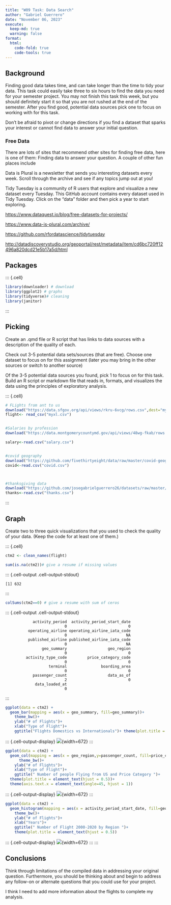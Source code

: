 ```yaml
---
title: "W09 Task: Data Search"
author: "Gabriel Guerrero"
date: "November 06, 2023"
execute:
  keep-md: true
  warning: false
format:
  html:
    code-fold: true
    code-tools: true
---
```




## Background

Finding good data takes time, and can take longer than the time to tidy your data. This task could easily take three to six hours to find the data you need for your semester project. You may not finish this task this week, but you should definitely start it so that you are not rushed at the end of the semester. After you find good, potential data sources pick one to focus on working with for this task.

Don’t be afraid to pivot or change directions if you find a dataset that sparks your interest or cannot find data to answer your initial question.

### Free Data
There are lots of sites that recommend other sites for finding free data, here is one of them: Finding data to answer your question. A couple of other fun places include

Data is Plural is a newsletter that sends you interesting datasets every week. Scroll through the archive and see if any topics jump out at you!

Tidy Tuesday is a community of R users that explore and visualize a new dataset every Tuesday. This GitHub account contains every dataset used in Tidy Tuesday. Click on the “data” folder and then pick a year to start exploring.

https://www.dataquest.io/blog/free-datasets-for-projects/

https://www.data-is-plural.com/archive/

https://github.com/rfordatascience/tidytuesday

http://datadiscoverystudio.org/geoportal/rest/metadata/item/cd6bc720ff12496a820dcd21e5b17a5d/html

## Packages


::: {.cell}

```{.r .cell-code}
library(downloader) # download 
library(ggplot2) # graphs
library(tidyverse)# cleaning
library(janitor)
```
:::

## Picking
Create an .qmd file or R script that has links to data sources with a description of the quality of each.

Check out 3-5 potential data sets/sources (that are free). Choose one dataset to focus on for this assignment (later you may bring in the other sources or switch to another source)

Of the 3-5 potential data sources you found, pick 1 to focus on for this task. Build an R script or markdown file that reads in, formats, and visualizes the data using the principles of exploratory analysis.

::: {.cell}

```{.r .cell-code}
# FLights from ant to us
download("https://data.sfgov.org/api/views/rkru-6vcg/rows.csv",dest="myxl.csv", mode="wb")
flight<- read_csv("myxl.csv")


#Salaries by profession 
download("https://data.montgomerycountymd.gov/api/views/48wg-fkab/rows.csv?date=20231105&accessType=DOWNLOAD",dest="salary.csv", mode="wb")

salary<-read.csv("salary.csv")


#covid geography
download("https://github.com/fivethirtyeight/data/raw/master/covid-geography/mmsa-icu-beds.csv",dest="covid.csv", mode="wb")
covid<-read.csv("covid.csv")



#thanksgiving data
download("https://github.com/josegabrielguerrero26/datasets/raw/master/thanksgiving-2015/thanksgiving-2015-poll-data.csv", dest="thanks.csv",mode="wb")
thanks<-read.csv("thanks.csv")
```
:::


## Graph 
Create two to three quick visualizations that you used to check the quality of your data. (Keep the code for at least one of them.)

::: {.cell}

```{.r .cell-code}
ctm2 <- clean_names(flight)

sum(is.na(ctm2))# give a resume if missing values
```

::: {.cell-output .cell-output-stdout}
```
[1] 632
```
:::

```{.r .cell-code}
colSums(ctm2==0) # give a resume with sum of ceros
```

::: {.cell-output .cell-output-stdout}
```
            activity_period  activity_period_start_date 
                          0                           0 
          operating_airline operating_airline_iata_code 
                          0                          NA 
          published_airline published_airline_iata_code 
                          0                          NA 
                geo_summary                  geo_region 
                          0                           0 
         activity_type_code         price_category_code 
                          0                           0 
                   terminal               boarding_area 
                          0                           0 
            passenger_count                  data_as_of 
                          2                           0 
             data_loaded_at 
                          0 
```
:::

```{.r .cell-code}
ggplot(data = ctm2) +
  geom_bar(mapping = aes(x = geo_summary, fill=geo_summary))+
    theme_bw()+
    ylab("# of Flights")+
    xlab("Type of Flight")+
    ggtitle("Flights Domestics vs Internationals")+ theme(plot.title = element_text(hjust = 0.5))+        theme(axis.text.x = element_text(angle=45, hjust = 1))
```

::: {.cell-output-display}
![](W09-Task-Data-Search_files/figure-html/unnamed-chunk-3-1.png){width=672}
:::

```{.r .cell-code}
ggplot(data = ctm2) +
  geom_col(mapping = aes(x = geo_region,y=passenger_count, fill=price_category_code))+
      theme_bw()+
    ylab("# of Flights")+
    xlab("Type of Flight")+
    ggtitle(" Number of people Flying from US and Price Category ")+ 
  theme(plot.title = element_text(hjust = 0.5))+
  theme(axis.text.x = element_text(angle=45, hjust = 1))
```

::: {.cell-output-display}
![](W09-Task-Data-Search_files/figure-html/unnamed-chunk-3-2.png){width=672}
:::

```{.r .cell-code}
ggplot(data = ctm2) +
  geom_histogram(mapping = aes(x = activity_period_start_date, fill=geo_region))+
    theme_bw()+
    ylab("# of Flights")+
    xlab("Years")+
    ggtitle(" Number of Flight 2000-2020 by Region ")+
    theme(plot.title = element_text(hjust = 0.5))
```

::: {.cell-output-display}
![](W09-Task-Data-Search_files/figure-html/unnamed-chunk-3-3.png){width=672}
:::
:::



## Conclusions

Think through limitations of the compiled data in addressing your original question.
Furthermore, you should be thinking about and begin to address any follow-on or alternate questions that you could use for your project.

I think I need to add more information about the flights to complete my analysis.


